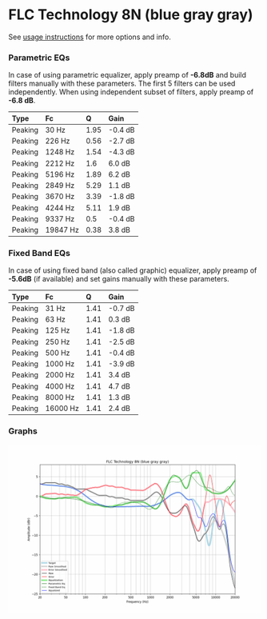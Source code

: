 # FLC Technology 8N (blue gray gray)
See [usage instructions](https://github.com/jaakkopasanen/AutoEq#usage) for more options and info.

### Parametric EQs
In case of using parametric equalizer, apply preamp of **-6.8dB** and build filters manually
with these parameters. The first 5 filters can be used independently.
When using independent subset of filters, apply preamp of **-6.8 dB**.

| Type    | Fc       |    Q | Gain    |
|:--------|:---------|:-----|:--------|
| Peaking | 30 Hz    | 1.95 | -0.4 dB |
| Peaking | 226 Hz   | 0.56 | -2.7 dB |
| Peaking | 1248 Hz  | 1.54 | -4.3 dB |
| Peaking | 2212 Hz  | 1.6  | 6.0 dB  |
| Peaking | 5196 Hz  | 1.89 | 6.2 dB  |
| Peaking | 2849 Hz  | 5.29 | 1.1 dB  |
| Peaking | 3670 Hz  | 3.39 | -1.8 dB |
| Peaking | 4244 Hz  | 5.11 | 1.9 dB  |
| Peaking | 9337 Hz  | 0.5  | -0.4 dB |
| Peaking | 19847 Hz | 0.38 | 3.8 dB  |

### Fixed Band EQs
In case of using fixed band (also called graphic) equalizer, apply preamp of **-5.6dB**
(if available) and set gains manually with these parameters.

| Type    | Fc       |    Q | Gain    |
|:--------|:---------|:-----|:--------|
| Peaking | 31 Hz    | 1.41 | -0.7 dB |
| Peaking | 63 Hz    | 1.41 | 0.3 dB  |
| Peaking | 125 Hz   | 1.41 | -1.8 dB |
| Peaking | 250 Hz   | 1.41 | -2.5 dB |
| Peaking | 500 Hz   | 1.41 | -0.4 dB |
| Peaking | 1000 Hz  | 1.41 | -3.9 dB |
| Peaking | 2000 Hz  | 1.41 | 3.4 dB  |
| Peaking | 4000 Hz  | 1.41 | 4.7 dB  |
| Peaking | 8000 Hz  | 1.41 | 1.3 dB  |
| Peaking | 16000 Hz | 1.41 | 2.4 dB  |

### Graphs
![](./FLC%20Technology%208N%20(blue%20gray%20gray).png)